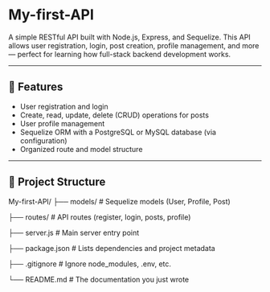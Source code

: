 # My-first-API

A simple RESTful API built with Node.js, Express, and Sequelize. This API allows user registration, login, post creation, profile management, and more — perfect for learning how full-stack backend development works.

---

## 🚀 Features

- User registration and login
- Create, read, update, delete (CRUD) operations for posts
- User profile management
- Sequelize ORM with a PostgreSQL or MySQL database (via configuration)
- Organized route and model structure

---

## 📁 Project Structure

My-first-API/
├── models/            # Sequelize models (User, Profile, Post)

├── routes/            # API routes (register, login, posts, profile)

├── server.js          # Main server entry point

├── package.json       # Lists dependencies and project metadata

├── .gitignore         # Ignore node_modules, .env, etc.

└── README.md          # The documentation you just wrote
